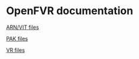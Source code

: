 # OpenFVR documentation

[ARN/VIT files](ARN_VIT_Files.md)

[PAK files](PAK_File.md)

[VR files](VR_File.md)
